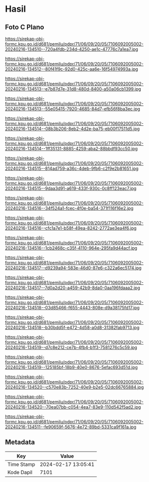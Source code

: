 # Hasil

## Foto C Plano

https://sirekap-obj-formc.kpu.go.id/d681/pemilu/pdpr/71/06/09/20/05/7106092005002-20240216-134510--720a4fdb-234d-4250-ae1c-47776c7a1ea7.jpg

https://sirekap-obj-formc.kpu.go.id/d681/pemilu/pdpr/71/06/09/20/05/7106092005002-20240216-134512--80f41f9c-92d0-425c-aa6e-16f54974993a.jpg

https://sirekap-obj-formc.kpu.go.id/d681/pemilu/pdpr/71/06/09/20/05/7106092005002-20240216-134513--e7b87d7e-31d8-480d-8400-a50a06cb1399.jpg

https://sirekap-obj-formc.kpu.go.id/d681/pemilu/pdpr/71/06/09/20/05/7106092005002-20240216-134513--55e05415-7920-4685-84d7-efb56f8ba3ec.jpg

https://sirekap-obj-formc.kpu.go.id/d681/pemilu/pdpr/71/06/09/20/05/7106092005002-20240216-134514--08b3b206-8eb2-4d2e-ba75-eb00f17511d5.jpg

https://sirekap-obj-formc.kpu.go.id/d681/pemilu/pdpr/71/06/09/20/05/7106092005002-20240216-134514--1ff35131-8885-4259-aba2-88bbdf93cc50.jpg

https://sirekap-obj-formc.kpu.go.id/d681/pemilu/pdpr/71/06/09/20/05/7106092005002-20240216-134515--814ad759-a36c-4deb-9fb6-c2f9e2b81651.jpg

https://sirekap-obj-formc.kpu.go.id/d681/pemilu/pdpr/71/06/09/20/05/7106092005002-20240216-134515--9daa3d91-a619-433f-930c-0c8ff123eac7.jpg

https://sirekap-obj-formc.kpu.go.id/d681/pemilu/pdpr/71/06/09/20/05/7106092005002-20240216-134516--34f524a1-fcec-4f0e-ba54-371f116f16e2.jpg

https://sirekap-obj-formc.kpu.go.id/d681/pemilu/pdpr/71/06/09/20/05/7106092005002-20240216-134516--cfc1a7e1-b58f-49ea-8242-2772ae3ea4f6.jpg

https://sirekap-obj-formc.kpu.go.id/d681/pemilu/pdpr/71/06/09/20/05/7106092005002-20240216-134516--1cb2468c-c35f-4110-964e-295fa9d44acf.jpg

https://sirekap-obj-formc.kpu.go.id/d681/pemilu/pdpr/71/06/09/20/05/7106092005002-20240216-134517--d9239a94-583e-46d0-87e6-c322a6ec5174.jpg

https://sirekap-obj-formc.kpu.go.id/d681/pemilu/pdpr/71/06/09/20/05/7106092005002-20240216-134517--7d0a2d20-a459-42b9-8da0-0aa196fdaaa2.jpg

https://sirekap-obj-formc.kpu.go.id/d681/pemilu/pdpr/71/06/09/20/05/7106092005002-20240216-134518--03d85466-f655-4443-808e-d9a38175fd17.jpg

https://sirekap-obj-formc.kpu.go.id/d681/pemilu/pdpr/71/06/09/20/05/7106092005002-20240216-134518--b30bdd5f-e472-4d58-a0d8-31382fab9713.jpg

https://sirekap-obj-formc.kpu.go.id/d681/pemilu/pdpr/71/06/09/20/05/7106092005002-20240216-134519--d7c8e212-ce7b-4fb4-b1f3-7581276c5c59.jpg

https://sirekap-obj-formc.kpu.go.id/d681/pemilu/pdpr/71/06/09/20/05/7106092005002-20240216-134519--125185bf-18b9-40e0-8676-5efac693d51d.jpg

https://sirekap-obj-formc.kpu.go.id/d681/pemilu/pdpr/71/06/09/20/05/7106092005002-20240216-134520--c570e83b-7252-40e9-b2e5-02dc66765884.jpg

https://sirekap-obj-formc.kpu.go.id/d681/pemilu/pdpr/71/06/09/20/05/7106092005002-20240216-134520--70ea07bb-c054-4ea7-83e9-110d542f5ad2.jpg

https://sirekap-obj-formc.kpu.go.id/d681/pemilu/pdpr/71/06/09/20/05/7106092005002-20240216-134511--fe90659f-5676-4e72-89bd-5331ca9f161a.jpg


## Metadata

| Key        | Value               |
| ---------- | ------------------- |
| Time Stamp | 2024-02-17 13:05:41 |
| Kode Dapil | 7101                |



